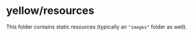# yellow/resources

This folder contains static resources (typically an `"images"` folder as well).
